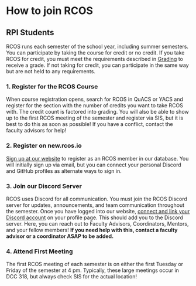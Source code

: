 # How to join RCOS

## RPI Students

RCOS runs each semester of the school year, including summer semesters. You can participate by taking the course for credit or no credit. If you take RCOS for credit, you must meet the requirements described in [Grading](grading/README) to receive a grade. If not taking for credit, you can participate in the same way but are not held to any requirements.

### 1. Register for the RCOS Course

When course registration opens, search for RCOS in QuACS or YACS and register for the section with the number of credits you want to take RCOS with. The credit count is factored into grading. You will also be able to show up to the first RCOS meeting of the semester and register via SIS, but it is best to do this as soon as possible! If you have a conflict, contact the faculty advisors for help!

### 2. Register on new.rcos.io

[Sign up at our website](https://new.rcos.io/) to register as an RCOS member in our database. You will initially sign up via email, but you can connect your personal Discord and GitHub profiles as alternate ways to sign in.

### 3. Join our Discord Server

RCOS uses Discord for all communication. You must join the RCOS Discord server for updates, announcements, and team communication throughout the semester. Once you have logged into our website, [connect and link your Discord account](https://new.rcos.io/profile/) on your profile page. This should add you to the Discord server. Here, you can reach out to Faculty Advisors, Coordinators, Mentors, and your fellow members! **If you need help with this, contact a faculty advisor or a coordinator ASAP to be added.**

### 4. Attend First Meeting

The first RCOS meeting of each semester is on either the first Tuesday or Friday of the semester at 4 pm. Typically, these large meetings occur in DCC 318, but always check SIS for the actual location!

<!-- RCOS is a group of RPI students who work on open source projects. Our members work on a variety of projects, which can be seen on the projects page. To see the presentation schedule look here. -->

<!-- Benefits of being an RCOS member -->
<!-- - The opportunity to help society by creating useful software. -->
<!-- - An excellent environment to share your skills with your peers and learn from them as well -->
<!-- - Great practice in the code review process, a very important skill for your software career! -->
<!-- - Practice giving and receiving feedback. Learning how to discuss technical and non-technical aspects of a project in a constructive fashion is a critical skill that employers look for! -->

<!-- Students can participate in RCOS for course credit or for a stipend. At the beginning of each semester, the Internal Advisory Board will review project proposals and decide which projects should receive financial support. -->

<!-- ## Finding a project

[GitHub Explore](https://github.com/explore) allows you to explore GitHub and find awesome open source projects to contribute to. Spend a good amount of time finding a project that you like. Don't be intimidated! Many projects that seem very complicated are actively looking for new contributors and will give you "easy" issues to get started. You'll learn fast! Feel free to tackle issues as a team. -->
